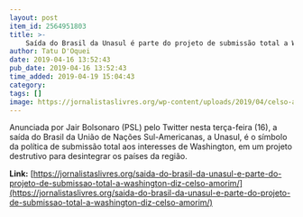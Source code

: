 ```yaml
---
layout: post
item_id: 2564951803
title: >-
    Saída do Brasil da Unasul é parte do projeto de submissão total a Washington, diz Celso Amorim
author: Tatu D'Oquei
date: 2019-04-16 13:52:43
pub_date: 2019-04-16 13:52:43
time_added: 2019-04-19 15:04:43
category: 
tags: []
image: https://jornalistaslivres.org/wp-content/uploads/2019/04/celso-amorim.jpg
---
```


Anunciada por Jair Bolsonaro (PSL) pelo Twitter nesta terça-feira (16), a saída do Brasil da União de Nações Sul-Americanas, a Unasul, é o símbolo da política de submissão total aos interesses de Washington, em um projeto destrutivo para desintegrar os países da região.

**Link:** [https://jornalistaslivres.org/saida-do-brasil-da-unasul-e-parte-do-projeto-de-submissao-total-a-washington-diz-celso-amorim/](https://jornalistaslivres.org/saida-do-brasil-da-unasul-e-parte-do-projeto-de-submissao-total-a-washington-diz-celso-amorim/)

